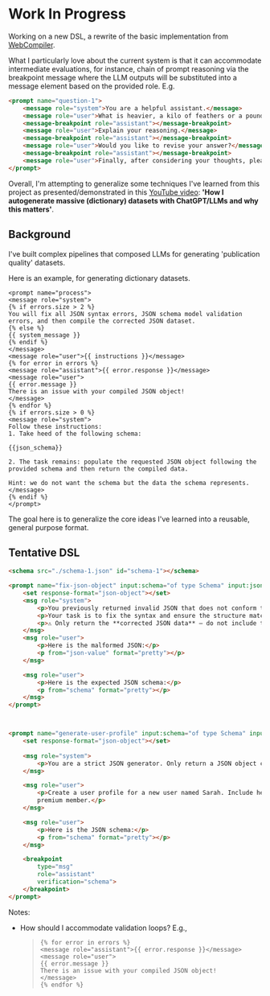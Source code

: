 # Work In Progress 

Working on a new DSL, a rewrite of the basic implementation from [WebCompiler](https://github.com/SuperSwiftDev/WebCompiler).

What I particularly love about the current system is that it can accommodate intermediate evaluations, for instance, chain of prompt reasoning via the breakpoint message where the LLM outputs will be substituted into a message element based on the provided role. E.g.
```html
<prompt name="question-1">
    <message role="system">You are a helpful assistant.</message>
    <message role="user">What is heavier, a kilo of feathers or a pound of steel?</message>
    <message-breakpoint role="assistant"></message-breakpoint>
    <message role="user">Explain your reasoning.</message>
    <message-breakpoint role="assistant"></message-breakpoint>
    <message role="user">Would you like to revise your answer?</message>
    <message-breakpoint role="assistant"></message-breakpoint>
    <message role="user">Finally, after considering your thoughts, please state just the answer.</message>
</prompt>
```

Overall, I'm attempting to generalize some techniques I've learned from this project as presented/demonstrated in this [YouTube video](https://youtu.be/nofJLw51xSk?si=587YwGXe4AB-2u3O): **'How I autogenerate massive (dictionary) datasets with ChatGPT/LLMs and why this matters'**.


## Background 

I've built complex pipelines that composed LLMs for generating 'publication quality' datasets. 

Here is an example, for generating dictionary datasets.

```liquid
<prompt name="process">
<message role="system">
{% if errors.size > 2 %}
You will fix all JSON syntax errors, JSON schema model validation errors, and then compile the corrected JSON dataset.
{% else %}
{{ system_message }}
{% endif %}
</message>
<message role="user">{{ instructions }}</message>
{% for error in errors %}
<message role="assistant">{{ error.response }}</message>
<message role="user">
{{ error.message }}
There is an issue with your compiled JSON object!
</message>
{% endfor %}
{% if errors.size > 0 %}
<message role="system">
Follow these instructions:
1. Take heed of the following schema:

{{json_schema}}

2. The task remains: populate the requested JSON object following the provided schema and then return the compiled data.

Hint: we do not want the schema but the data the schema represents.
</message>
{% endif %}
</prompt>
```

The goal here is to generalize the core ideas I've learned into a reusable, general purpose format. 


## Tentative DSL

```html
<schema src="./schema-1.json" id="schema-1"></schema>

<prompt name="fix-json-object" input:schema="of type Schema" input:json-value="of type String">
    <set response-format="json-object"></set>
    <msg role="system">
        <p>You previously returned invalid JSON that does not conform to the expected schema.</p>
        <p>Your task is to fix the syntax and ensure the structure matches the schema exactly.</p>
        <p>⚠️ Only return the **corrected JSON data** — do not include the schema, explanation, or any additional text.</p>
    </msg>
    <msg role="user">
        <p>Here is the malformed JSON:</p>
        <p from="json-value" format="pretty"></p>
    </msg>

    <msg role="user">
        <p>Here is the expected JSON schema:</p>
        <p from="schema" format="pretty"></p>
    </msg>
</prompt>



<prompt name="generate-user-profile" input:schema="of type Schema" input:json-value="of type String">
    <set response-format="json-object"></set>
    
    <msg role="system">
        <p>You are a strict JSON generator. Only return a JSON object conforming to the schema below.</p>
    </msg>

    <msg role="user">
        <p>Create a user profile for a new user named Sarah. Include her name, age, and whether she is a
        premium member.</p>
    </msg>

    <msg role="user">
        <p>Here is the JSON schema:</p>
        <p from="schema" format="pretty"></p>
    </msg>

    <breakpoint
        type="msg"
        role="assistant"
        verification="schema">
    </breakpoint>
</prompt>
```

Notes: 
- How should I accommodate validation loops? E.g.,
  > ```liquid
  > {% for error in errors %}
  > <message role="assistant">{{ error.response }}</message>
  > <message role="user">
  > {{ error.message }}
  > There is an issue with your compiled JSON object!
  > </message>
  > {% endfor %}
  > ```